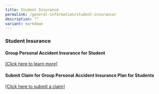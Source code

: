 ```yaml
---
title: Student Insurance
permalink: /general-information/student-insurance/
description: ""
variant: markdown
---
```

### Student Insurance

#### Group Personal Accident Insurance for Student

[[Click here to learn more]](https://www.income.com.sg/group-insurance-for-schools-and-centres-and-moe/group-personal-accident-for-students)

 

#### Submit Claim for Group Personal Accident Insurance Plan for Students  

[[Click here to submit a claim]](https://studentgpa.incomegroupins.com.sg/#/)